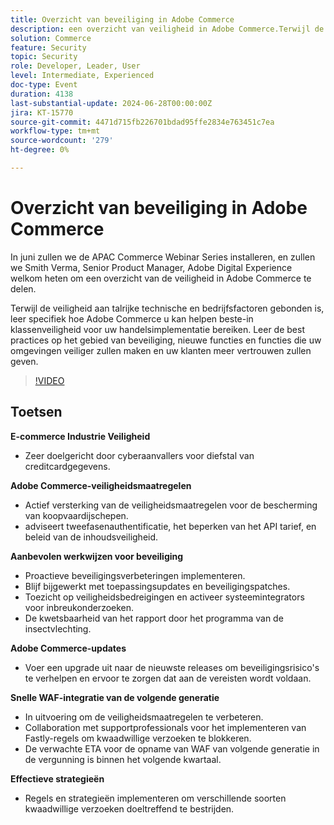 ```yaml
---
title: Overzicht van beveiliging in Adobe Commerce
description: een overzicht van veiligheid in Adobe Commerce.Terwijl de veiligheid aan talrijke technische en bedrijfsfactoren wordt gebonden, leer specifiek hoe Adobe Commerce u kan helpen beste-in klassenveiligheid voor uw handelsimplementatie bereiken. Leer de best practices op het gebied van beveiliging, nieuwe functies en functies die uw omgevingen veiliger zullen maken en uw klanten meer vertrouwen zullen geven.
solution: Commerce
feature: Security
topic: Security
role: Developer, Leader, User
level: Intermediate, Experienced
doc-type: Event
duration: 4138
last-substantial-update: 2024-06-28T00:00:00Z
jira: KT-15770
source-git-commit: 4471d715fb226701bdad95ffe2834e763451c7ea
workflow-type: tm+mt
source-wordcount: '279'
ht-degree: 0%

---
```



# Overzicht van beveiliging in Adobe Commerce

In juni zullen we de APAC Commerce Webinar Series installeren, en zullen we Smith Verma, Senior Product Manager, Adobe Digital Experience welkom heten om een overzicht van de veiligheid in Adobe Commerce te delen.

Terwijl de veiligheid aan talrijke technische en bedrijfsfactoren gebonden is, leer specifiek hoe Adobe Commerce u kan helpen beste-in klassenveiligheid voor uw handelsimplementatie bereiken. Leer de best practices op het gebied van beveiliging, nieuwe functies en functies die uw omgevingen veiliger zullen maken en uw klanten meer vertrouwen zullen geven.

>[!VIDEO](https://video.tv.adobe.com/v/3430434/?learn=on)

## Toetsen

**E-commerce Industrie Veiligheid**

* Zeer doelgericht door cyberaanvallers voor diefstal van creditcardgegevens.

**Adobe Commerce-veiligheidsmaatregelen**

* Actief versterking van de veiligheidsmaatregelen voor de bescherming van koopvaardijschepen.
* adviseert tweefasenauthentificatie, het beperken van het API tarief, en beleid van de inhoudsveiligheid.

**Aanbevolen werkwijzen voor beveiliging**

* Proactieve beveiligingsverbeteringen implementeren.
* Blijf bijgewerkt met toepassingsupdates en beveiligingspatches.
* Toezicht op veiligheidsbedreigingen en activeer systeemintegrators voor inbreukonderzoeken.
* De kwetsbaarheid van het rapport door het programma van de insectvlechting.

**Adobe Commerce-updates**

* Voer een upgrade uit naar de nieuwste releases om beveiligingsrisico&#39;s te verhelpen en ervoor te zorgen dat aan de vereisten wordt voldaan.

**Snelle WAF-integratie van de volgende generatie**

* In uitvoering om de veiligheidsmaatregelen te verbeteren.
* Collaboration met supportprofessionals voor het implementeren van Fastly-regels om kwaadwillige verzoeken te blokkeren.
* De verwachte ETA voor de opname van WAF van volgende generatie in de vergunning is binnen het volgende kwartaal.

**Effectieve strategieën**

* Regels en strategieën implementeren om verschillende soorten kwaadwillige verzoeken doeltreffend te bestrijden.
